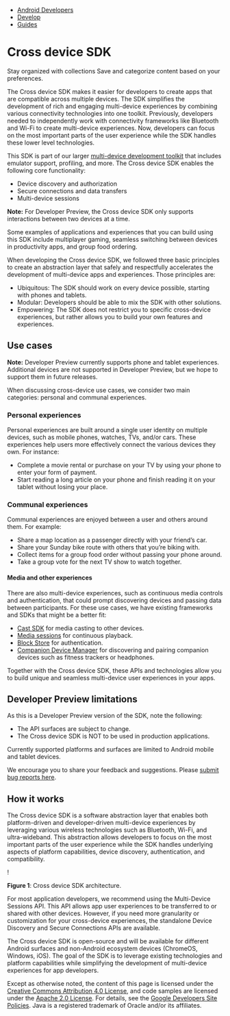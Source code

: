 -   [Android Developers](https://developer.android.com/)
-   [Develop](https://developer.android.com/develop)
-   [Guides](https://developer.android.com/guide)

# Cross device SDK

Stay organized with collections Save and categorize content based on your preferences.

The Cross device SDK makes it easier for developers to create apps that are compatible across multiple devices. The SDK simplifies the development of rich and engaging multi-device experiences by combining various connectivity technologies into one toolkit. Previously, developers needed to independently work with connectivity frameworks like Bluetooth and Wi-Fi to create multi-device experiences. Now, developers can focus on the most important parts of the user experience while the SDK handles these lower level technologies.

This SDK is part of our larger [multi-device development toolkit](https://developer.android.com/multi-device-development) that includes emulator support, profiling, and more. The Cross device SDK enables the following core functionality:

-   Device discovery and authorization
-   Secure connections and data transfers
-   Multi-device sessions

**Note:** For Developer Preview, the Cross device SDK only supports interactions between two devices at a time.

Some examples of applications and experiences that you can build using this SDK include multiplayer gaming, seamless switching between devices in productivity apps, and group food ordering.

When developing the Cross device SDK, we followed three basic principles to create an abstraction layer that safely and respectfully accelerates the development of multi-device apps and experiences. Those principles are:

-   Ubiquitous: The SDK should work on every device possible, starting with phones and tablets.
-   Modular: Developers should be able to mix the SDK with other solutions.
-   Empowering: The SDK does not restrict you to specific cross-device experiences, but rather allows you to build your own features and experiences.

## Use cases

**Note:** Developer Preview currently supports phone and tablet experiences. Additional devices are not supported in Developer Preview, but we hope to support them in future releases.

When discussing cross-device use cases, we consider two main categories: personal and communal experiences.

### Personal experiences

Personal experiences are built around a single user identity on multiple devices, such as mobile phones, watches, TVs, and/or cars. These experiences help users more effectively connect the various devices they own. For instance:

-   Complete a movie rental or purchase on your TV by using your phone to enter your form of payment.
-   Start reading a long article on your phone and finish reading it on your tablet without losing your place.

### Communal experiences

Communal experiences are enjoyed between a user and others around them. For example:

-   Share a map location as a passenger directly with your friend’s car.
-   Share your Sunday bike route with others that you’re biking with.
-   Collect items for a group food order without passing your phone around.
-   Take a group vote for the next TV show to watch together.

#### Media and other experiences

There are also multi-device experiences, such as continuous media controls and authentication, that could prompt discovering devices and passing data between participants. For these use cases, we have existing frameworks and SDKs that might be a better fit:

-   [Cast SDK](https://developers.google.com/cast) for media casting to other devices.
-   [Media sessions](https://developer.android.com/guide/topics/media-apps/working-with-a-media-session#maintain-state) for continuous playback.
-   [Block Store](https://developers.google.com/identity/blockstore/android) for authentication.
-   [Companion Device Manager](https://developer.android.com/guide/topics/connectivity/companion-device-pairing) for discovering and pairing companion devices such as fitness trackers or headphones.

Together with the Cross device SDK, these APIs and technologies allow you to build unique and seamless multi-device user experiences in your apps.

## Developer Preview limitations

As this is a Developer Preview version of the SDK, note the following:

-   The API surfaces are subject to change.
-   The Cross device SDK is NOT to be used in production applications.

Currently supported platforms and surfaces are limited to Android mobile and tablet devices.

We encourage you to share your feedback and suggestions. Please [submit bug reports here](https://issuetracker.google.com/issues/new?component=1205991&template=1706309).

## How it works

The Cross device SDK is a software abstraction layer that enables both platform-driven and developer-driven multi-device experiences by leveraging various wireless technologies such as Bluetooth, Wi-Fi, and ultra-wideband. This abstraction allows developers to focus on the most important parts of the user experience while the SDK handles underlying aspects of platform capabilities, device discovery, authentication, and compatibility.

!

**Figure 1**: Cross device SDK architecture.

For most application developers, we recommend using the Multi-Device Sessions API. This API allows app user experiences to be transferred to or shared with other devices. However, if you need more granularity or customization for your cross-device experiences, the standalone Device Discovery and Secure Connections APIs are available.

The Cross device SDK is open-source and will be available for different Android surfaces and non-Android ecosystem devices (ChromeOS, Windows, iOS). The goal of the SDK is to leverage existing technologies and platform capabilities while simplifying the development of multi-device experiences for app developers.

Except as otherwise noted, the content of this page is licensed under the [Creative Commons Attribution 4.0 License](https://creativecommons.org/licenses/by/4.0/), and code samples are licensed under the [Apache 2.0 License](https://www.apache.org/licenses/LICENSE-2.0). For details, see the [Google Developers Site Policies](https://developers.google.com/site-policies). Java is a registered trademark of Oracle and/or its affiliates.